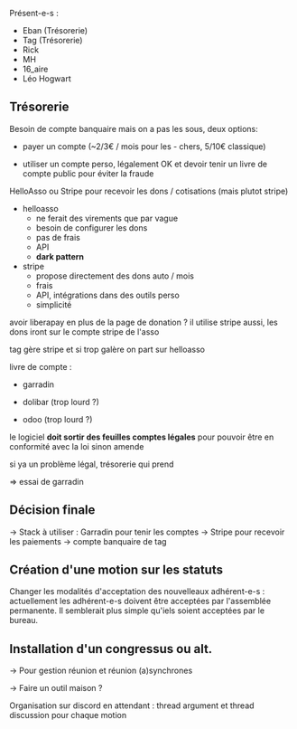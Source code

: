 Présent-e-s : 

   * Eban (Trésorerie)
   * Tag (Trésorerie)
   * Rick
   * MH
   * 16\_aire
   * Léo Hogwart


## Trésorerie



Besoin de compte banquaire mais on a pas les sous, deux options:

* payer un compte (~2/3€ / mois pour les - chers, 5/10€ classique)

* utiliser un compte perso, légalement OK et devoir tenir un livre de compte public pour éviter la fraude



HelloAsso ou Stripe pour recevoir les dons / cotisations (mais plutot stripe)



   * helloasso
       * ne ferait des virements que par vague
       * besoin de configurer les dons
       * pas de frais
       * API
       * **dark pattern**
   * stripe
       * propose directement des dons auto / mois
       * frais
       * API, intégrations dans des outils perso
       * simplicité

avoir liberapay en plus de la page de donation ? il utilise stripe aussi, les dons iront sur le compte stripe de l'asso



tag gère stripe et si trop galère on part sur helloasso



livre de compte :

* garradin

* dolibar (trop lourd ?)

* odoo (trop lourd ?)



le logiciel **doit sortir des feuilles comptes légales** pour pouvoir être en conformité avec la loi sinon amende

si ya un problème légal, trésorerie qui prend

=> essai de garradin

## Décision finale

-> Stack à utiliser : Garradin pour tenir les comptes -> Stripe pour recevoir les paiements -> compte banquaire de tag



## Création d'une motion sur les statuts

Changer les modalités d'acceptation des nouvelleaux adhérent-e-s : actuellement les adhérent-e-s doivent être acceptées par l'assemblée permanente. Il semblerait plus simple qu'iels soient acceptées par le bureau.



## Installation d'un congressus ou alt.



-> Pour gestion réunion et réunion (a)synchrones

-> Faire un outil maison ?



Organisation sur discord en attendant : thread argument et thread discussion pour chaque motion

